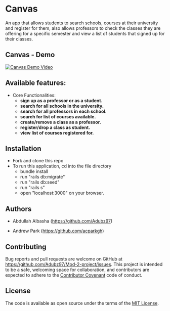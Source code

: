 
# Canvas
An app that allows students to search schools, courses at their university and register for them, also allows professors to check the classes they are offering for a specific semester and view a list of students that signed up for their classes.

## Canvas - Demo
[![Canvas Demo Video](https://img.youtube.com/vi/qPON_JUpzGQ/0.jpg)](https://youtu.be/qPON_JUpzGQ)

 ## Available features:
 
  - Core Functionalities:
    - **sign up as a professor or as a student.**
    - **search for all schools in the university.**
    - **search for all professors in each school.**
    - **search for list of courses available.**
    - **create/remove a class as a professor.**
    - **register/drop a class as student.**
    - **view list of courses registered for.**

## Installation

- Fork and clone this repo
- To run this application, cd into the file directory
  - bundle install
  - run "rails db:migrate"
  - run "rails db:seed" 
  - run "rails s"
  - open "localhost:3000" on your browser.
  
## Authors
- Abdullah Albasha (https://github.com/Adubz97)

- Andrew Park (https://github.com/acparkgh)

## Contributing
Bug reports and pull requests are welcome on GitHub at https://github.com/Adubz97/Mod-2-project/issues. This project is intended to be a safe, welcoming space for collaboration, and contributors are expected to adhere to the [Contributor Covenant](http://contributor-covenant.org) code of conduct.

## License 
The code is available as open source under the terms of the [MIT License](https://opensource.org/licenses/MIT).
